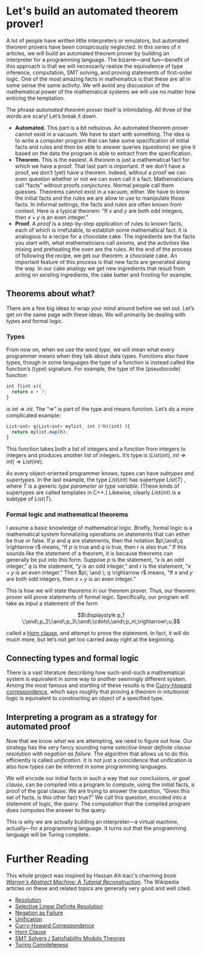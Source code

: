 # Let's build an automated theorem prover!

A lot of people have written little interpreters or emulators, but automated theorem provers have been conspicously neglected. In this series of $n$ articles, we will build an automated theorem prover by building an interpreter for a programming language. The bizarre—and fun—benefit of this approach is that we will necessarily realize the equivalence of type inference, computation, SMT solving, and proving statements of first-order logic. One of the most amazing facts in mathematics is that these are all in some sense the same activity. We will avoid any discussion of the mathematical power of the mathematical systems we will use no matter how enticing the temptation. 

The phrase *automated theorem prover* itself is intimidating. All three of the words are scary! Let’s break it down.

- **Automated.** This part is a bit nebulous. An automated theorem prover cannot exist in a vacuum. We have to start with something. The idea is to write a computer program that can take some specification of initial facts and rules and then be able to answer queries (questions) we give it based on the data the program is able to extract from the specification.
- **Theorem.** This is the easiest. A *theorem* is just a mathematical fact for which we have a proof. That last part is important. If we don’t have a proof, we don’t (yet) have a theorem. Indeed, without a proof we can even question whether or not we can even call it a fact. Mathematicians call “facts” without proofs *conjectures*. Normal people call them guesses. Theorems cannot exist in a vacuum, either. We have to know the initial facts and the rules we are allow to use to manipulate those facts. In informal settings, the facts and rules are often known from context. Here is a typical theorem: “If $x$ and $y$ are both odd integers, then $x+y$ is an even integer."
- **Proof.** A *proof* is a step-by-step application of rules to known facts, each of which is irrefutable, to establish some mathematical fact. It is analogous to a recipe for a chocolate cake. The ingredients are the facts you start with, what mathematicians call *axioms*, and the activities like mixing and preheating the oven are the rules. At the end of the process of following the recipe, we get our theorem: a chocolate cake. An important feature of this process is that new facts are generated along the way. In our cake analogy we get new ingredients that result from acting on existing ingredients, the cake batter and frosting for example.

## Theorems about what?

There are a few big ideas to wrap your mind around before we set out. Let’s get on the same page with these ideas. We will primarily be dealing with types and formal logic.

### Types

From now on, when we use the word *type*, we will mean what every programmer means when they talk about data types. Functions also have types, though in some languages the type of a function is instead called the function’s (type) signature. For example, the type of the (pseudocode) function

```javascript
int f(int x){
  return x + 7;
}
```

is $int \Rightarrow int$. The “$\Rightarrow$” is part of the type and means function. Let’s do a more complicated example:

```javascript
List<int> g(List<int> mylist, int (*h)(int) ){
  return mylist.map(h);
}
```

This function takes both a list of integers and a function from integers to integers and produces another list of integers. It’s type is $(List\langle int \rangle,\; int \Rightarrow int) \Rightarrow List\langle int \rangle$.  

As every object-oriented programmer knows, types can have *subtypes* and *supertypes*. In the last example, the type  $List\langle int \rangle$  has supertype $List\langle T \rangle$ , where $T$ is a generic *type parameter* or *type variable*. (These kinds of supertypes are called templates in C++.) Likewise, clearly $List\langle int \rangle$ is a subtype of $List\langle T \rangle$.

### Formal logic and mathematical theorems

I assume a basic knowledge of mathematical logic. Briefly, formal logic is a mathematical system formalizing operations on statements that can either be true or false. If $p$ and $q$ are statements, then the notation $p\;\and\;q \rightarrow r$ means, “If $p$ is true and $q$ is true, then $r$ is also true.” If this sounds like the statement of a theorem, it is because theorems can generally be put into this form. Suppose $p$ is the statement, “$x$ is an odd integer,” $q$ is the statement, “$y$ is an odd integer,” and $r$ is the statement, “$x+y$ is an even integer.” Then $p\; \and \; q \rightarrow r$ means, “If $x$ and $y$ are both odd integers, then $x+y$ is an even integer.”

This is how we will state theorems in our theorem prover. Thus, our theorem prover will prove statements of formal logic. Specifically, our program will take as input a statement of the form 

$$\displaystyle p_1 \;\and\;p_2\;\and\;p_3\;\and\;\cdots\;\and\;p_n\;\rightarrow\;u,$$

called a [Horn clause](https://en.wikipedia.org/wiki/Horn_clause), and attempt to prove the statement. In fact, it will do much more, but let’s not get too carried away right at the beginning.

## Connecting types and formal logic

There is a vast literature describing how such-and-such a mathematical system is equivalent in some way to another seemingly different system. Among the most famous and startling of these results is the [Curry-Howard correspondence](https://en.wikipedia.org/wiki/Curry%E2%80%93Howard_correspondence), which says roughly that proving a theorem in intuitionist logic is equivalent to constructing an object of a specified type.

## Interpreting a program as a strategy for automated proof

Now that we know *what* we are attempting, we need to figure out *how*. Our strategy has the very fancy sounding name *selective linear definite clause resolution with negation as failure.*  The algorithm that allows us to do this efficiently is called *unification*. It is not just a coincidence that unification is also how types can be inferred in some programming languages.

We will encode our initial facts in such a way that our conclusions, or *goal clause*, can be compiled into a program to compute, using the initial facts, a proof of the goal clause. We are trying to answer the question, “Given this set of facts, is this other fact true?” We call this question, encoded into a statement of logic, the *query*. The computation that the compiled program does computes the answer to the query.

This is why we are actually building an interpreter—a virtual machine, actually—for a programming language. It turns out that the programming language will be Turing complete. 

# Further Reading

This whole project was inspired by Hassan Aït-kaci's charming
book *[Warren's Abstract Machine: A Tutorial Reconstruction](http://wambook.sourceforge.net/).* The Wikipedia articles on these and related topics are generally very good and well cited.

* [Resolution](https://en.wikipedia.org/wiki/Resolution_(logic))
* [Selective Linear Definite Resolution](https://en.wikipedia.org/wiki/SLD_resolution#SLDNF)
* [Negation as Failure](https://en.wikipedia.org/wiki/Negation_as_failure)
* [Unification](https://en.wikipedia.org/wiki/Unification_(computer_science))
* [Curry-Howard Correspondence](https://en.wikipedia.org/wiki/Curry%E2%80%93Howard_correspondence#Related_proofs-as-programs_correspondences)
* [Horn Clause](https://en.wikipedia.org/wiki/Horn_clause)
* [SMT Solvers / Satisfiability Modulo Theories](https://en.wikipedia.org/wiki/Satisfiability_modulo_theories)
* [Turing Completeness](https://en.wikipedia.org/wiki/Turing_completeness)

